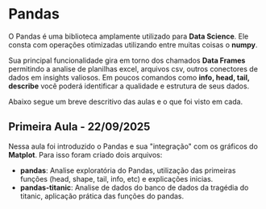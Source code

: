 # Pandas

O Pandas é uma biblioteca amplamente utilizado para **Data Science**. Ele consta com operações otimizadas utilizando entre muitas coisas o **numpy**.

Sua principal funcionalidade gira em torno dos chamados **Data Frames** permitindo a analise de planilhas excel, arquivos csv, outros conectores de dados em insights valiosos. Em poucos comandos como **info, head, tail, describe** você poderá identificar a qualidade e estrutura de seus dados.

Abaixo segue um breve descritivo das aulas e o que foi visto em cada.

## Primeira Aula - 22/09/2025

Nessa aula foi introduzido o Pandas e sua "integração" com os gráficos do **Matplot**. Para isso foram criado dois arquivos:

* **pandas**: Analise exploratória do Pandas, utilização das primeiras funções (head, shape, tail, info, etc) e explicações inicias.
* **pandas-titanic**: Analise de dados do banco de dados da tragédia do titanic, aplicação prática das funções do pandas.
